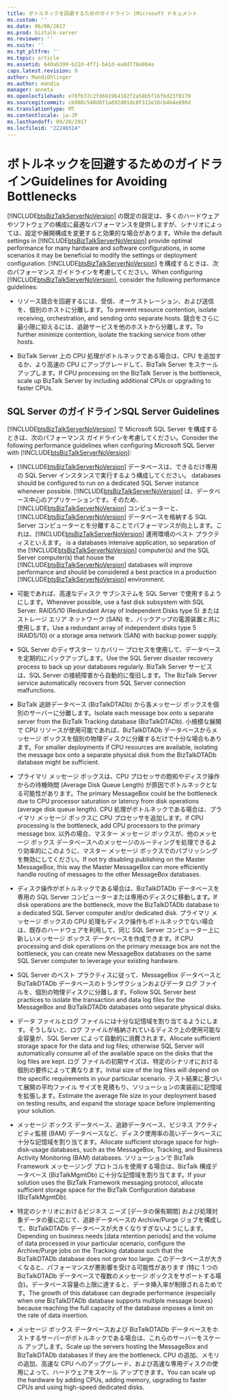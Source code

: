 ```yaml
---
title: ボトルネックを回避するためのガイドライン |Microsoft ドキュメント
ms.custom: ''
ms.date: 06/08/2017
ms.prod: biztalk-server
ms.reviewer: ''
ms.suite: ''
ms.tgt_pltfrm: ''
ms.topic: article
ms.assetid: 640ab399-b22d-4f71-b41d-ea8d778e064a
caps.latest.revision: 9
author: MandiOhlinger
ms.author: mandia
manager: anneta
ms.openlocfilehash: e78f637c2fd6919b4182f2a58b5f16fbd23f0170
ms.sourcegitcommit: cb908c540d8f1a692d01dc8f313e16cb4b4e696d
ms.translationtype: MT
ms.contentlocale: ja-JP
ms.lasthandoff: 09/20/2017
ms.locfileid: "22246514"
---
```

# <a name="guidelines-for-avoiding-bottlenecks"></a><span data-ttu-id="97b60-102">ボトルネックを回避するためのガイドライン</span><span class="sxs-lookup"><span data-stu-id="97b60-102">Guidelines for Avoiding Bottlenecks</span></span>
<span data-ttu-id="97b60-103">[!INCLUDE[btsBizTalkServerNoVersion](../includes/btsbiztalkservernoversion-md.md)] の既定の設定は、多くのハードウェアやソフトウェアの構成に最適なパフォーマンスを提供しますが、シナリオによっては、設定や展開構成を変更すると効果的な場合があります。</span><span class="sxs-lookup"><span data-stu-id="97b60-103">While the default settings in [!INCLUDE[btsBizTalkServerNoVersion](../includes/btsbiztalkservernoversion-md.md)] provide optimal performance for many hardware and software configurations, in some scenarios it may be beneficial to modify the settings or deployment configuration.</span></span> <span data-ttu-id="97b60-104">[!INCLUDE[btsBizTalkServerNoVersion](../includes/btsbiztalkservernoversion-md.md)] を構成するときは、次のパフォーマンス ガイドラインを考慮してください。</span><span class="sxs-lookup"><span data-stu-id="97b60-104">When configuring [!INCLUDE[btsBizTalkServerNoVersion](../includes/btsbiztalkservernoversion-md.md)], consider the following performance guidelines:</span></span>  
  
-   <span data-ttu-id="97b60-105">リソース競合を回避するには、受信、オーケストレーション、および送信を、個別のホストに分離します。</span><span class="sxs-lookup"><span data-stu-id="97b60-105">To prevent resource contention, isolate receiving, orchestration, and sending onto separate hosts.</span></span> <span data-ttu-id="97b60-106">競合をさらに最小限に抑えるには、追跡サービスを他のホストから分離します。</span><span class="sxs-lookup"><span data-stu-id="97b60-106">To further minimize contention, isolate the tracking service from other hosts.</span></span>  
  
-   <span data-ttu-id="97b60-107">BizTalk Server 上の CPU 処理がボトルネックである場合は、CPU を追加するか、より高速の CPU にアップグレードして、BizTalk Server をスケール アップします。</span><span class="sxs-lookup"><span data-stu-id="97b60-107">If CPU processing on the BizTalk Server is the bottleneck, scale up BizTalk Server by including additional CPUs or upgrading to faster CPUs.</span></span>  
  
## <a name="sql-server-guidelines"></a><span data-ttu-id="97b60-108">SQL Server のガイドライン</span><span class="sxs-lookup"><span data-stu-id="97b60-108">SQL Server Guidelines</span></span>  
 <span data-ttu-id="97b60-109">[!INCLUDE[btsBizTalkServerNoVersion](../includes/btsbiztalkservernoversion-md.md)] で Microsoft SQL Server を構成するときは、次のパフォーマンス ガイドラインを考慮してください。</span><span class="sxs-lookup"><span data-stu-id="97b60-109">Consider the following performance guidelines when configuring Microsoft SQL Server with [!INCLUDE[btsBizTalkServerNoVersion](../includes/btsbiztalkservernoversion-md.md)]:</span></span>  
  
-   [!INCLUDE[btsBizTalkServerNoVersion](../includes/btsbiztalkservernoversion-md.md)]<span data-ttu-id="97b60-110"> データベースは、できるだけ専用の SQL Server インスタンスで実行するよう構成してください。</span><span class="sxs-lookup"><span data-stu-id="97b60-110"> databases should be configured to run on a dedicated SQL Server instance whenever possible.</span></span> [!INCLUDE[btsBizTalkServerNoVersion](../includes/btsbiztalkservernoversion-md.md)]<span data-ttu-id="97b60-111"> は、データベース中心のアプリケーションです。そのため、[!INCLUDE[btsBizTalkServerNoVersion](../includes/btsbiztalkservernoversion-md.md)] コンピューターと、[!INCLUDE[btsBizTalkServerNoVersion](../includes/btsbiztalkservernoversion-md.md)] データベースを格納する SQL Server コンピューターとを分離することでパフォーマンスが向上します。これは、[!INCLUDE[btsBizTalkServerNoVersion](../includes/btsbiztalkservernoversion-md.md)] 運用環境のベスト プラクティスといえます。</span><span class="sxs-lookup"><span data-stu-id="97b60-111"> is a databases intensive application, so separation of the [!INCLUDE[btsBizTalkServerNoVersion](../includes/btsbiztalkservernoversion-md.md)] computer(s) and the SQL Server computer(s) that house the [!INCLUDE[btsBizTalkServerNoVersion](../includes/btsbiztalkservernoversion-md.md)] databases will improve performance and should be considered a best practice in a production [!INCLUDE[btsBizTalkServerNoVersion](../includes/btsbiztalkservernoversion-md.md)] environment.</span></span>  
  
-   <span data-ttu-id="97b60-112">可能であれば、高速なディスク サブシステムを SQL Server で使用するようにします。</span><span class="sxs-lookup"><span data-stu-id="97b60-112">Whenever possible, use a fast disk subsystem with SQL Server.</span></span> <span data-ttu-id="97b60-113">RAID5/10 (Redundant Array of Independent Disks type 5) またはストレージ エリア ネットワーク (SAN) を、バックアップの電源装置と共に使用します。</span><span class="sxs-lookup"><span data-stu-id="97b60-113">Use a redundant array of independent disks type 5 (RAID5/10) or a storage area network (SAN) with backup power supply.</span></span>  
  
-   <span data-ttu-id="97b60-114">SQL Server のディザスター リカバリー プロセスを使用して、データベースを定期的にバックアップします。</span><span class="sxs-lookup"><span data-stu-id="97b60-114">Use the SQL Server disaster recovery process to back up your databases regularly.</span></span> <span data-ttu-id="97b60-115">BizTalk Server サービスは、SQL Server の接続障害から自動的に復旧します。</span><span class="sxs-lookup"><span data-stu-id="97b60-115">The BizTalk Server service automatically recovers from SQL Server connection malfunctions.</span></span>  
  
-   <span data-ttu-id="97b60-116">BizTalk 追跡データベース (BizTalkDTADb) から各メッセージ ボックスを個別のサーバーに分離します。</span><span class="sxs-lookup"><span data-stu-id="97b60-116">Isolate each message box onto a separate server from the BizTalk Tracking database (BizTalkDTADb).</span></span> <span data-ttu-id="97b60-117">小規模な展開で CPU リソースが使用可能であれば、BizTalkDTADb データベースからメッセージ ボックスを個別の物理ディスクに分離するだけで十分な場合もあります。</span><span class="sxs-lookup"><span data-stu-id="97b60-117">For smaller deployments if CPU resources are available, isolating the message box onto a separate physical disk from the BizTalkDTADb database might be sufficient.</span></span>  
  
-   <span data-ttu-id="97b60-118">プライマリ メッセージ ボックスは、CPU プロセッサの飽和やディスク操作からの待機時間 (Average Disk Queue Length) が原因でボトルネックとなる可能性があります。</span><span class="sxs-lookup"><span data-stu-id="97b60-118">The primary MessageBox could be the bottleneck due to CPU processor saturation or latency from disk operations (average disk queue length).</span></span> <span data-ttu-id="97b60-119">CPU 処理がボトルネックである場合は、プライマリ メッセージ ボックスに CPU プロセッサを追加します。</span><span class="sxs-lookup"><span data-stu-id="97b60-119">If CPU processing is the bottleneck, add CPU processors to the primary message box.</span></span> <span data-ttu-id="97b60-120">以外の場合、マスター メッセージ ボックスが、他のメッセージ ボックス データベースへのメッセージのルーティングを処理できるより効率的にこのように、マスター メッセージ ボックスでのパブリッシングを無効にしてください。</span><span class="sxs-lookup"><span data-stu-id="97b60-120">If not try disabling publishing on the Master MessageBox, this way the Master MessageBox can more efficiently handle routing of messages to the other MessageBox databases.</span></span>  
  
-   <span data-ttu-id="97b60-121">ディスク操作がボトルネックである場合は、BizTalkDTADb データベースを専用の SQL Server コンピューターまたは専用のディスクに移動します。</span><span class="sxs-lookup"><span data-stu-id="97b60-121">If disk operations are the bottleneck, move the BizTalkDTADb database to a dedicated SQL Server computer and/or dedicated disk.</span></span> <span data-ttu-id="97b60-122">プライマリ メッセージ ボックスの CPU 処理もディスク操作もボトルネックでない場合は、既存のハードウェアを利用して、同じ SQL Server コンピューター上に新しいメッセージ ボックス データベースを作成できます。</span><span class="sxs-lookup"><span data-stu-id="97b60-122">If CPU processing and disk operations on the primary message box are not the bottleneck, you can create new MessageBox databases on the same SQL Server computer to leverage your existing hardware.</span></span>  
  
-   <span data-ttu-id="97b60-123">SQL Server のベスト プラクティスに従って、MessageBox データベースと BizTalkDTADb データベースのトランザクションおよびデータ ログ ファイルを、個別の物理ディスクに分離します。</span><span class="sxs-lookup"><span data-stu-id="97b60-123">Follow SQL Server best practices to isolate the transaction and data log files for the MessageBox and BizTalkDTADb databases onto separate physical disks.</span></span>  
  
-   <span data-ttu-id="97b60-124">データ ファイルとログ ファイルには十分な記憶域を割り当てるようにします。そうしないと、ログ ファイルが格納されているディスク上の使用可能な全容量が、SQL Server によって自動的に消費されます。</span><span class="sxs-lookup"><span data-stu-id="97b60-124">Allocate sufficient storage space for the data and log files; otherwise SQL Server will automatically consume all of the available space on the disks that the log files are kept.</span></span> <span data-ttu-id="97b60-125">ログ ファイルの初期サイズは、特定のシナリオにおける個別の要件によって異なります。</span><span class="sxs-lookup"><span data-stu-id="97b60-125">Initial size of the log files will depend on the specific requirements in your particular scenario.</span></span> <span data-ttu-id="97b60-126">テスト結果に基づいて展開の平均ファイル サイズを見積もり、ソリューションの実装前に記憶域を拡張します。</span><span class="sxs-lookup"><span data-stu-id="97b60-126">Estimate the average file size in your deployment based on testing results, and expand the storage space before implementing your solution.</span></span>  
  
-   <span data-ttu-id="97b60-127">メッセージ ボックス データベース、追跡データベース、ビジネス アクティビティ監視 (BAM) データベースなど、ディスク使用率の高いデータベースに十分な記憶域を割り当てます。</span><span class="sxs-lookup"><span data-stu-id="97b60-127">Allocate sufficient storage space for high-disk-usage databases, such as the MessageBox, Tracking, and Business Activity Monitoring (BAM) databases.</span></span> <span data-ttu-id="97b60-128">ソリューションで BizTalk Framework メッセージング プロトコルを使用する場合は、BizTalk 構成データベース (BizTalkMgmtDb) に十分な記憶域を割り当てます。</span><span class="sxs-lookup"><span data-stu-id="97b60-128">If your solution uses the BizTalk Framework messaging protocol, allocate sufficient storage space for the BizTalk Configuration database (BizTalkMgmtDb).</span></span>  
  
-   <span data-ttu-id="97b60-129">特定のシナリオにおけるビジネス ニーズ [データの保有期間] および処理対象データの量に応じて、追跡データベースの Archive/Purge ジョブを構成して、BizTalkDTADb データベースが大きくなりすぎないようにします。</span><span class="sxs-lookup"><span data-stu-id="97b60-129">Depending on business needs [data retention periods] and the volume of data processed in your particular scenario, configure the Archive/Purge jobs on the Tracking database such that the BizTalkDTADb database does not grow too large.</span></span> <span data-ttu-id="97b60-130">このデータベースが大きくなると、パフォーマンスが悪影響を受ける可能性があります (特に 1 つの BizTalkDTADb データベースで複数のメッセージ ボックスをサポートする場合)。データベース容量の上限に達すると、データ挿入率が制限されるためです。</span><span class="sxs-lookup"><span data-stu-id="97b60-130">The growth of this database can degrade performance (especially when one BizTalkDTADb database supports multiple message boxes) because reaching the full capacity of the database imposes a limit on the rate of data insertion.</span></span>  
  
-   <span data-ttu-id="97b60-131">メッセージ ボックス データベースおよび BizTalkDTADb データベースをホストするサーバーがボトルネックである場合は、これらのサーバーをスケール アップします。</span><span class="sxs-lookup"><span data-stu-id="97b60-131">Scale up the servers hosting the MessageBox and BizTalkDTADb databases if they are the bottleneck.</span></span> <span data-ttu-id="97b60-132">CPU の追加、メモリの追加、高速な CPU へのアップグレード、および高速な専用ディスクの使用によって、ハードウェアをスケール アップできます。</span><span class="sxs-lookup"><span data-stu-id="97b60-132">You can scale up the hardware by adding CPUs, adding memory, upgrading to faster CPUs and using high-speed dedicated disks.</span></span>